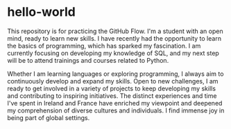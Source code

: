 # hello-world
This repository is for practicing the GitHub Flow.
I'm a student with an open mind, ready to learn new skills. I have recently had the opportunity to learn the basics of programming, which has sparked my fascination. I am currently focusing on developing my knowledge of SQL, and my next step will be to attend trainings and courses related to Python.

Whether I am learning languages or exploring programming, I always aim to continuously develop and expand my skills. Open to new challenges, I am ready to get involved in a variety of projects to keep developing my skills and contributing to inspiring initiatives. The distinct experiences and time I've spent in Ireland and France have enriched my viewpoint and deepened my comprehension of diverse cultures and individuals. I find immense joy in being part of global settings.
